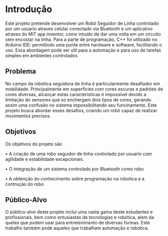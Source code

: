 # Introdução

Este projeto pretende desenvolver um Robô Seguidor de Linha controlado por um usuario atraves celular conectado via Bluetooth e um aplicativo atraves do MIT app inventor, como intuido de dar uma volta em um circuito sem encostar na linha. Para a parte de programação, C++ foi utilizado no Arduino IDE: permitindo uma ponte entre hardware e software, facilitando o uso. Essa abordagem pode ser util para a automação e para uso de tarefas simples em ambientes controlados

## Problema

No campo da robótica seguidora de linha é particularmente desafiador em mobilidade. Principalmente em superfícies com cores escuras e padrões de cores diversas, alcançar estas características é impossível devido a limitação do sensores que so enchergam dois tipos de cores, gerando assim uma confusão no sistema impossibilitando seu funcinamento. Este projeto busca abordar esses desafios, criando um robô capaz de realizar movimentos precisos.

## Objetivos

Os objetivos do projeto são

• A criação de uma robo seguidor de linha controlado por usuario com agilidade e estabilidade excepcionais.

• O integração de um sistema controlado por Bluetooth como robo

• A obtenção do conhecimento sobre programação na robotica e a contrução do robo
 
## Público-Alvo

O público-alvo deste projeto inclui uma vasta gama deste estudantes e profissionais, bem como entusiastas de tecnologias e robótica, alem da queles que podem usar para entretenimento de diversas formas. Este trabalho também pode aqueles que trabalham automação e robotica.

